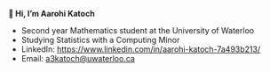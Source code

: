 **👋 Hi, I’m Aarohi Katoch**
- Second year Mathematics student at the University of Waterloo
- Studying Statistics with a Computing Minor
- LinkedIn: https://www.linkedin.com/in/aarohi-katoch-7a493b213/
- Email: a3katoch@uwaterloo.ca


<!---
AarohiK/AarohiK is a ✨ special ✨ repository because its `README.md` (this file) appears on your GitHub profile.
You can click the Preview link to take a look at your changes.
--->

